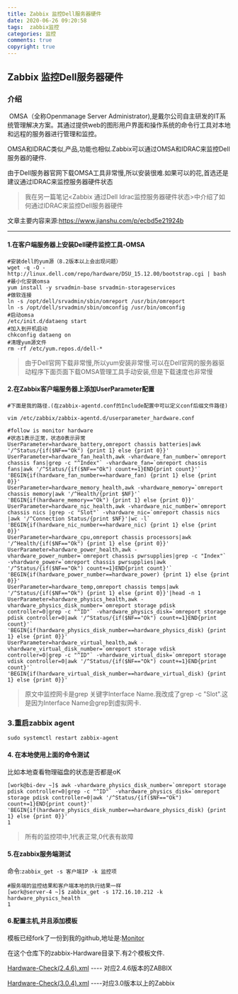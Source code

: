 ```yaml
---
title: Zabbix 监控Dell服务器硬件
date: 2020-06-26 09:20:58
tags:  zabbix监控
categories: 监控
comments: true
copyright: true
---
```




## Zabbix 监控Dell服务器硬件



### 介绍

​     OMSA（全称Openmanage Server Administrator),是戴尔公司自主研发的IT系统管理解决方案。其通过提供web的图形用户界面和操作系统的命令行工具对本地和远程的服务器进行管理和监控。

OMSA和IDRAC类似,产品,功能也相似.Zabbix可以通过OMSA和IDRAC来监控Dell服务器的硬件.

由于Dell服务器官网下载OMSA工具非常慢,所以安装很难.如果可以的花,首选还是建议通过IDRAC来监控服务器硬件状态

> 我在另一篇笔记<Zabbix 通过Dell Idrac监控服务器硬件状态>中介绍了如何通过IDRAC来监控Dell服务器硬件

<!--more-->

文章主要内容来源:https://www.jianshu.com/p/ecbd5e21924b

---



#### 1.在客户端服务器上安装Dell硬件监控工具-OMSA

```
#安装dell的yum源（8.2版本以上会出现问题）
wget -q -O - http://linux.dell.com/repo/hardware/DSU_15.12.00/bootstrap.cgi | bash
#最小化安装omsa
yum install -y srvadmin-base srvadmin-storageservices
#做软连接
ln -s /opt/dell/srvadmin/sbin/omreport /usr/bin/omreport
ln -s /opt/dell/srvadmin/sbin/omconfig /usr/bin/omconfig
#启动omsa
/etc/init.d/dataeng start
#加入到开机启动
chkconfig dataeng on
#清理yum源文件
rm -rf /etc/yum.repos.d/dell-*
```

> 由于Dell官网下载非常慢,所以yum安装非常慢.可以在Dell官网的服务器驱动程序下面页面下载OMSA管理工具手动安装,但是下载速度也非常慢



#### 2.在Zabbix客户端服务器上添加UserParameter配置

```
#下面是我的路径.(在zabbix-agentd.conf的Include配置中可以定义conf后缀文件路径)

vim /etc/zabbix/zabbix-agentd.d/userparameter_hardware.conf

#follow is monitor hardware
#状态1表示正常，状态0表示异常 
UserParameter=hardware_battery,omreport chassis batteries|awk '/^Status/{if($NF=="Ok") {print 1} else {print 0}}'
UserParameter=hardware_fan_health,awk -vhardware_fan_number=`omreport chassis fans|grep -c "^Index"` -vhardware_fan=`omreport chassis fans|awk '/^Status/{if($NF=="Ok") count+=1}END{print count}'` 'BEGIN{if(hardware_fan_number==hardware_fan) {print 1} else {print 0}}'
UserParameter=hardware_memory_health,awk -vhardware_memory=`omreport chassis memory|awk '/^Health/{print $NF}'` 'BEGIN{if(hardware_memory=="Ok") {print 1} else {print 0}}'
UserParameter=hardware_nic_health,awk -vhardware_nic_number=`omreport chassis nics |grep -c "Slot"` -vhardware_nic=`omreport chassis nics |awk '/^Connection Status/{print $NF}'|wc -l` 'BEGIN{if(hardware_nic_number==hardware_nic) {print 1} else {print 0}}'
UserParameter=hardware_cpu,omreport chassis processors|awk '/^Health/{if($NF=="Ok") {print 1} else {print 0}}'
UserParameter=hardware_power_health,awk -vhardware_power_number=`omreport chassis pwrsupplies|grep -c "Index"` -vhardware_power=`omreport chassis pwrsupplies|awk '/^Status/{if($NF=="Ok") count+=1}END{print count}'` 'BEGIN{if(hardware_power_number==hardware_power) {print 1} else {print 0}}'
UserParameter=hardware_temp,omreport chassis temps|awk '/^Status/{if($NF=="Ok") {print 1} else {print 0}}'|head -n 1
UserParameter=hardware_physics_health,awk -vhardware_physics_disk_number=`omreport storage pdisk controller=0|grep -c "^ID"` -vhardware_physics_disk=`omreport storage pdisk controller=0|awk '/^Status/{if($NF=="Ok") count+=1}END{print count}'` 'BEGIN{if(hardware_physics_disk_number==hardware_physics_disk) {print 1} else {print 0}}'
UserParameter=hardware_virtual_health,awk -vhardware_virtual_disk_number=`omreport storage vdisk controller=0|grep -c "^ID"` -vhardware_virtual_disk=`omreport storage vdisk controller=0|awk '/^Status/{if($NF=="Ok") count+=1}END{print count}'` 'BEGIN{if(hardware_virtual_disk_number==hardware_virtual_disk) {print 1} else {print 0}}'
```

> 原文中监控网卡是grep 关键字Interface Name.我改成了grep -c "Slot".这是因为Interface Name会grep到虚拟网卡.



### 3.重启zabbix agent

```
sudo systemctl restart zabbix-agent
```



#### 4. 在本地使用上面的命令测试

比如本地查看物理磁盘的状态是否都是oK

```
[work@bi-dev ~]$ awk -vhardware_physics_disk_number=`omreport storage pdisk controller=0|grep -c "^ID"` -vhardware_physics_disk=`omreport storage pdisk controller=0|awk '/^Status/{if($NF=="Ok") count+=1}END{print count}'` 'BEGIN{if(hardware_physics_disk_number==hardware_physics_disk) {print 1} else {print 0}}'
1
```

> 所有的监控项中,1代表正常,0代表有故障



#### 5.在zabbix服务端测试

命令:`zabbix_get -s 客户端IP -k 监控项`

```
#服务端的监控结果和客户端本地的执行结果一样
[work@server-4 ~]$ zabbix_get -s 172.16.10.212 -k hardware_physics_health
1
```



#### 6.配置主机,并且添加模板

模板已经fork了一份到我的github,地址是:[Monitor](https://github.com/huangyonghome/Monitor)

在这个仓库下的zabbix-Hardware目录下.有2个模板文件.

[Hardware-Check(2.4.6).xml](https://github.com/huangyonghome/Monitor/blob/master/zabbix-Hardware/Hardware-Check(2.4.6).xml) ---- 对应2.4.6版本的ZABBIX

[Hardware-Check(3.0.4).xml](https://github.com/huangyonghome/Monitor/blob/master/zabbix-Hardware/Hardware-Check(3.0.4).xml) ----对应3.0版本以上的Zabbix


